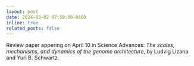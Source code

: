```yaml
---
layout: post
date: 2024-03-02 07:59:00-0400
inline: true
related_posts: false
---
```


Review paper appering on April 10 in Science Advances: *The scales, mechanisms, and dynamics of the genome architecture*, by Ludvig Lizana and Yuri B. Schwartz.
